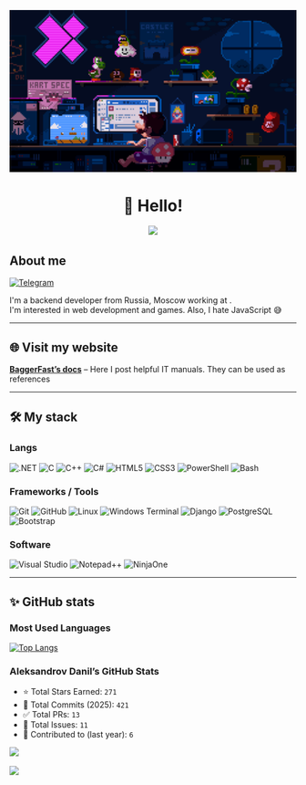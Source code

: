 ![bio](profile.gif)
<h1 align="center">👋 Hello!</h1>
<p align="center">
  <img src="https://github-readme-stats.vercel.app/api?username=BaggerFast&show_icons=true&theme=dark" />
</p>




## About me

[![Telegram](https://img.shields.io/badge/Telegram-2CA5E0?style=for-the-badge&logo=telegram&logoColor=white)]((https://t.me/useyourhead))

I'm a backend developer from Russia, Moscow working at .  
I'm interested in web development and games. Also, I hate JavaScript 😅

---

## 🌐 Visit my website

**[BaggerFast’s docs](https://yourwebsite.com)** – Here I post helpful IT manuals. They can be used as references

---

## 🛠️ My stack

### Langs
![.NET](https://img.shields.io/badge/.NET-512BD4?style=for-the-badge&logo=dotnet&logoColor=white)
![C](https://img.shields.io/badge/C-00599C?style=for-the-badge&logo=c&logoColor=white)
![C++](https://img.shields.io/badge/C++-00599C?style=for-the-badge&logo=c%2b%2b&logoColor=white)
![C#](https://img.shields.io/badge/C%23-239120?style=for-the-badge&logo=c-sharp&logoColor=white)
![HTML5](https://img.shields.io/badge/HTML5-E34F26?style=for-the-badge&logo=html5&logoColor=white)
![CSS3](https://img.shields.io/badge/CSS3-1572B6?style=for-the-badge&logo=css3&logoColor=white)
![PowerShell](https://img.shields.io/badge/PowerShell-5391FE?style=for-the-badge&logo=powershell&logoColor=white)
![Bash](https://img.shields.io/badge/Bash-4EAA25?style=for-the-badge&logo=gnubash&logoColor=white)

### Frameworks / Tools
![Git](https://img.shields.io/badge/Git-F05032?style=for-the-badge&logo=git&logoColor=white)
![GitHub](https://img.shields.io/badge/GitHub-181717?style=for-the-badge&logo=github&logoColor=white)
![Linux](https://img.shields.io/badge/Linux-FCC624?style=for-the-badge&logo=linux&logoColor=black)
![Windows Terminal](https://img.shields.io/badge/Terminal-0C344B?style=for-the-badge&logo=windows-terminal&logoColor=white)
![Django](https://img.shields.io/badge/Django-092E20?style=for-the-badge&logo=django&logoColor=white)
![PostgreSQL](https://img.shields.io/badge/PostgreSQL-336791?style=for-the-badge&logo=postgresql&logoColor=white)
![Bootstrap](https://img.shields.io/badge/Bootstrap-563D7C?style=for-the-badge&logo=bootstrap&logoColor=white)

### Software
![Visual Studio](https://img.shields.io/badge/Visual%20Studio-5C2D91?style=for-the-badge&logo=visualstudio&logoColor=white)
![Notepad++](https://img.shields.io/badge/Notepad++-90E59A?style=for-the-badge&logo=notepadplusplus&logoColor=black)
![NinjaOne](https://img.shields.io/badge/NinjaOne-53B1FD?style=for-the-badge&logo=nintendo-gamecube&logoColor=white)

---

## ✨ GitHub stats

### Most Used Languages
[![Top Langs](https://github-readme-stats.vercel.app/api/top-langs/?username=BaggerFast&layout=compact&theme=dark)](https://github.com/anuraghazra/github-readme-stats)

### Aleksandrov Danil’s GitHub Stats
- ⭐ Total Stars Earned: `271`
- 🔁 Total Commits (2025): `421`
- ✅ Total PRs: `13`
- 🐛 Total Issues: `11`
- 📆 Contributed to (last year): `6`

<p align="left">
  <img src="https://github-readme-stats.vercel.app/api?username=BaggerFast&show_icons=true&theme=dark&rank_icon=github" />
</p>

<p align="left">
  <img src="https://github-readme-stats.vercel.app/api?username=BaggerFast&show=reviews&theme=dark&custom_title=Grade%3A%20B%2B" />
</p>
